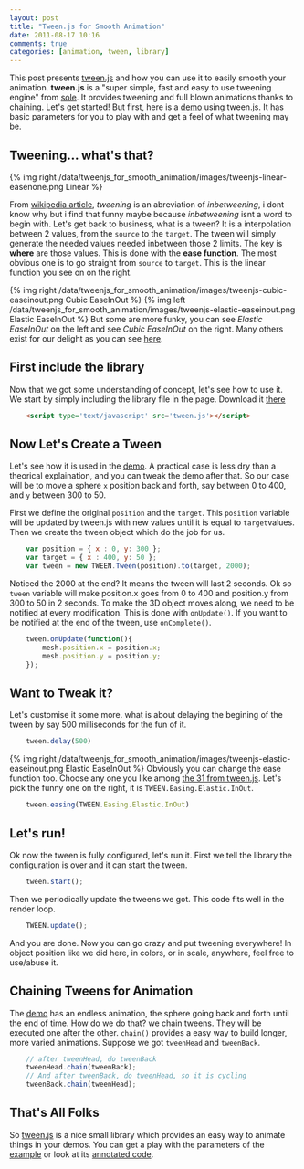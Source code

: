 ```yaml
---
layout: post
title: "Tween.js for Smooth Animation"
date: 2011-08-17 10:16
comments: true
categories: [animation, tween, library]
---
```


This post presents [tween.js](https://github.com/sole/tween.js) and how you can use it to easily smooth your animation.
**tween.js** is a "super simple, fast and easy to use tweening engine" from [sole](https://github.com/sole).
It provides tweening and full blown animations thanks to chaining. Let's get started!
But first, here is a [demo](/data/tweenjs_for_smooth_animation/tweenjs_for_smooth_animation.html)
using tween.js. It has basic parameters for you to play with and get a feel of what tweening
may be.

## Tweening... what's that?

{% img right /data/tweenjs_for_smooth_animation/images/tweenjs-linear-easenone.png Linear %}

From [wikipedia article](http://en.wikipedia.org/wiki/Tweening), *tweening* is an abreviation of *inbetweening*, i
dont know why but i find that funny maybe because *inbetweening* isnt a word to begin with.
Let's get back to business, what is a tween? It is a interpolation between 2 values,
from the ```source``` to the ```target```.
The tween will simply generate the needed values needed inbetween those 2 limits. The key is **where**
are those values.
This is done with the **ease function**. The most obvious one is to go straight from ```source```
to ```target```. This is the linear function you see on on the right.

{% img right /data/tweenjs_for_smooth_animation/images/tweenjs-cubic-easeinout.png Cubic EaseInOut %}
{% img left /data/tweenjs_for_smooth_animation/images/tweenjs-elastic-easeinout.png Elastic EaseInOut %}
But some are more funky, you can
see *Elastic EaseInOut* on the left
and
see *Cubic EaseInOut* on the right.
Many others exist for our delight as you can see [here](http://sole.github.com/tween.js/examples/03_graphs.html).

<!--more -->

## First include the library

Now that we got some understanding of concept, let's see how to use it.
We start by simply including the library file in the page.
Download it [there](https://github.com/sole/tween.js)

``` html
    <script type='text/javascript' src='tween.js'></script>
```

## Now Let's Create a Tween

Let's see how it is used in the [demo](/data/tweenjs_for_smooth_animation/tweenjs_for_smooth_animation.html).
A practical case is less dry than a theorical explaination, and you can tweak the demo after that.
So our case will be to move a sphere ```x``` position back and forth, say between 0 to 400, and
 ```y``` between 300 to 50.

First we define the original ```position``` and the ```target```.
This ```position``` variable will be updated by tween.js with new values until it is equal to ```target```values.
Then we create the tween object which do the job for us.

``` javascript
    var position = { x : 0, y: 300 }; 
    var target = { x : 400, y: 50 };
    var tween = new TWEEN.Tween(position).to(target, 2000);
```

Noticed the 2000 at the end? It means the tween will last 2 seconds.
Ok so ```tween``` variable will make position.x goes from 0 to 400 and position.y
from 300 to 50 in 2 seconds. To make the 3D object moves along, we need to be
notified at every modification. This is done with ```onUpdate()```.
If you want to be notified at the end of the tween, use ```onComplete()```.

``` javascript
    tween.onUpdate(function(){
        mesh.position.x = position.x;
        mesh.position.y = position.y;
    });
```

## Want to Tweak it?

Let's customise it some more.
what is about delaying the begining of the tween by say 500 milliseconds
for the fun of it.

``` javascript
    tween.delay(500)
```

{% img right /data/tweenjs_for_smooth_animation/images/tweenjs-elastic-easeinout.png Elastic EaseInOut %}
Obviously you can change the ease function too.
Choose any one you like among [the 31 from tween.js](http://sole.github.com/tween.js/examples/03_graphs.html).
Let's pick the funny one on the right, it is ```TWEEN.Easing.Elastic.InOut```.

``` javascript
    tween.easing(TWEEN.Easing.Elastic.InOut)
```

## Let's run!

Ok now the tween is fully configured, let's run it. First we tell the library the
configuration is over and it can start the tween.

``` javascript
    tween.start();
```

Then we periodically update the tweens we got. This code fits well in the render loop.

``` javascript
    TWEEN.update();
```

And you are done. Now you can go crazy and put tweening everywhere! In object
position like we did here, in colors, or in scale, anywhere, feel free to use/abuse it.

## Chaining Tweens for Animation

The [demo](/data/tweenjs_for_smooth_animation/tweenjs_for_smooth_animation.html)
has an endless animation, the sphere going back and forth until the end of time.
How do we do that? we chain tweens. They
will be executed one after the other. ```chain()``` provides a easy way
to build longer, more varied animations. Suppose we got ```tweenHead```
and ```tweenBack```.

``` javascript
    // after tweenHead, do tweenBack
    tweenHead.chain(tweenBack);
    // And after tweenBack, do tweenHead, so it is cycling
    tweenBack.chain(tweenHead);
```

## That's All Folks

So [tween.js](https://github.com/sole/tween.js) is a nice small library which
provides an easy way to animate things in your demos. You can get a play with
the parameters of the [example](/data/tweenjs_for_smooth_animation/tweenjs_for_smooth_animation.html) or
look at its [annotated code](/data/tweenjs_for_smooth_animation/docs/tweenjs_for_smooth_animation.html).


